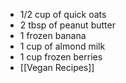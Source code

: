 - 1/2 cup of quick oats
- 2 tbsp of peanut butter
- 1 frozen banana
- 1 cup of almond milk
- 1 cup frozen berries
- [[Vegan Recipes]]